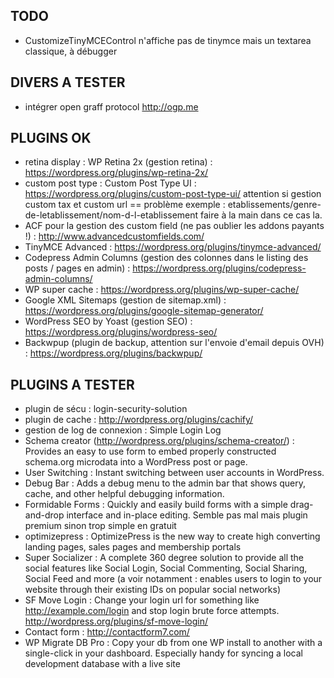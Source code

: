 ## TODO ##
- CustomizeTinyMCEControl n'affiche pas de tinymce mais un textarea classique, à débugger

## DIVERS A TESTER ##
- intégrer open graff protocol http://ogp.me

## PLUGINS OK ##
- retina display : WP Retina 2x (gestion retina) : https://wordpress.org/plugins/wp-retina-2x/
- custom post type : Custom Post Type UI : https://wordpress.org/plugins/custom-post-type-ui/
	attention si gestion custom tax et custom url == problème
	exemple : etablissements/genre-de-letablissement/nom-d-l-etablissement
	faire à la main dans ce cas la.
- ACF pour la gestion des custom field (ne pas oublier les addons payants !) : http://www.advancedcustomfields.com/
- TinyMCE Advanced : https://wordpress.org/plugins/tinymce-advanced/
- Codepress Admin Columns (gestion des colonnes dans le listing des posts / pages en admin) : https://wordpress.org/plugins/codepress-admin-columns/
- WP super cache : https://wordpress.org/plugins/wp-super-cache/
- Google XML Sitemaps (gestion de sitemap.xml) : https://wordpress.org/plugins/google-sitemap-generator/
- WordPress SEO by Yoast (gestion SEO) : https://wordpress.org/plugins/wordpress-seo/
- Backwpup (plugin de backup, attention sur l'envoie d'email depuis OVH) : https://wordpress.org/plugins/backwpup/

## PLUGINS A TESTER ##
- plugin de sécu : login-security-solution
- plugin de cache : http://wordpress.org/plugins/cachify/
- gestion de log de connexion : Simple Login Log
- Schema creator (http://wordpress.org/plugins/schema-creator/) : Provides an easy to use form to embed properly constructed schema.org microdata into a WordPress post or page.
- User Switching : Instant switching between user accounts in WordPress.
- Debug Bar : Adds a debug menu to the admin bar that shows query, cache, and other helpful debugging information.
- Formidable Forms : Quickly and easily build forms with a simple drag-and-drop interface and in-place editing. Semble pas mal mais plugin premium sinon trop simple en gratuit
- optimizepress : OptimizePress is the new way to create high converting landing pages, sales pages and membership portals
- Super Socializer : A complete 360 degree solution to provide all the social features like Social Login, Social Commenting, Social Sharing, Social Feed and more
(a voir notamment : enables users to login to your website through their existing IDs on popular social networks)
- SF Move Login : Change your login url for something like http://example.com/login and stop login brute force attempts. http://wordpress.org/plugins/sf-move-login/
- Contact form : http://contactform7.com/
- WP Migrate DB Pro : Copy your db from one WP install to another with a single-click in your dashboard. Especially handy for syncing a local development database with a live site
